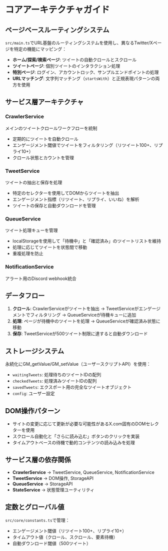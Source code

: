 # コアアーキテクチャガイド

## ページベースルーティングシステム

`src/main.ts`でURL基盤のルーティングシステムを使用し、異なるTwitter/Xページを特定の機能にマッピング：

- **ホーム/探索/検索ページ**: ツイートの自動クロールとスクロール
- **ツイートページ**: 個別ツイートのインタラクション処理
- **特別ページ**: ログイン、アカウントロック、サンプルエンドポイントの処理
- **URLマッチング**: 文字列マッチング（`startsWith`）と正規表現パターンの両方を使用

## サービス層アーキテクチャ

### CrawlerService

メインのツイートクロールワークフローを統制

- 定期的にツイートを自動クロール
- エンゲージメント閾値でツイートをフィルタリング（リツイート100+、リプライ10+）
- クロール状態とカウントを管理

### TweetService

ツイートの抽出と保存を処理

- 特定のセレクターを使用してDOMからツイートを抽出
- エンゲージメント指標（リツイート、リプライ、いいね）を解析
- ツイートの保存と自動ダウンロードを管理

### QueueService

ツイート処理キューを管理

- localStorageを使用して「待機中」と「確認済み」のツイートリストを維持
- 処理に応じてツイートを状態間で移動
- 重複処理を防止

### NotificationService

アラート用のDiscord webhook統合

## データフロー

1. **クロール**: CrawlerServiceがツイートを抽出 → TweetServiceがエンゲージメントでフィルタリング → QueueServiceが待機キューに追加
2. **処理**: ページが待機中のツイートを処理 → QueueServiceが確認済み状態に移動
3. **保存**: TweetServiceが500ツイート制限に達すると自動ダウンロード

## ストレージシステム

永続化にGM_getValue/GM_setValue（ユーザースクリプトAPI）を使用：

- `waitingTweets`: 処理待ちのツイートIDの配列
- `checkedTweets`: 処理済みツイートIDの配列
- `savedTweets`: エクスポート用の完全なツイートオブジェクト
- `config`: ユーザー設定

## DOM操作パターン

- サイトの変更に応じて更新が必要な可能性があるX.com固有のDOMセレクターを使用
- スクロール自動化と「さらに読み込む」ボタンのクリックを実装
- タイムアウトベースの待機で動的コンテンツの読み込みを処理

## サービス層の依存関係

- **CrawlerService** → TweetService, QueueService, NotificationService
- **TweetService** → DOM操作, StorageAPI
- **QueueService** → StorageAPI
- **StateService** → 状態管理ユーティリティ

## 定数とグローバル値

`src/core/constants.ts`で管理：

- エンゲージメント閾値（リツイート100+、リプライ10+）
- タイムアウト値（クロール、スクロール、要素待機）
- 自動ダウンロード閾値（500ツイート）
